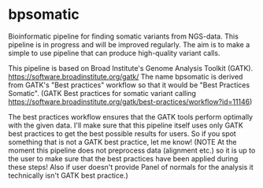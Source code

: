 # bpsomatic
Bioinformatic pipeline for finding somatic variants from NGS-data. This pipeline is in progress and will be improved regularly. The aim is to make a simple to use pipeline that can produce high-quality variant calls.

This pipeline is based on Broad Institute's Genome Analysis Toolkit (GATK). https://software.broadinstitute.org/gatk/
The name bpsomatic is derived from GATK's "Best practices" workflow so that it would be "Best Practices Somatic". (GATK Best practices for somatic variant calling https://software.broadinstitute.org/gatk/best-practices/workflow?id=11146) 

The best practices workflow ensures that the GATK tools perform optimally with the given data. I'll make sure that this pipeline itself uses only GATK best practices to get the best possible results for users. So if you spot something that is not a GATK best practice, let me know!
(NOTE At the moment this pipeline does not preprocess data (alignment etc.) so it is up to the user to make sure that the best practices have been applied during these steps! Also if user doesn't provide Panel of normals for the analysis it technically isn't GATK best practice.)
